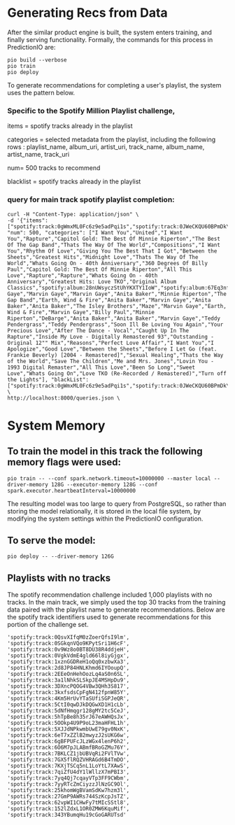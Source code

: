 # Generating Recs from Data

After the similar product engine is built, the system enters training, and finally serving functionality. Formally, the commands for this process in PredictionIO are:

```
pio build --verbose
pio train
pio deploy
```

To generate recommendations for completing a user's playlist, the system uses the pattern below. 

### Specific to the Spotify Million Playlist challenge, 

items = spotify tracks already in the playlist

categories = selected metadata from the playlist, including the following rows : playlist_name, album_uri, artist_uri, track_name, album_name, artist_name, track_uri

num= 500 tracks to recommend

blacklist = spotify tracks already in the playlist

### query for main track spotify playlist completion:

```
curl -H "Content-Type: application/json" \
-d '{"items": ["spotify:track:0gWmxML0Fc6z9e5adPqi1s","spotify:track:0JWeCKQU60BPmDkYFa9zN3","spotify:track:0m6i2lZNgIV4OOyEkFlKFz","spotify:track:1Df1rxgMob1qQudexDEKuu","spotify:track:1HdNTlZrGTlgxDn31GB6Sv","spotify:track:1MOl6vGP299N8vd4zaHMTE","spotify:track:1srD2uc11TcQiOmHHrJp8M","spotify:track:1Wiv2h6vvSZyL1mFuVFfsY","spotify:track:2gmWJA9oF4GD2Vw5QoRqu1","spotify:track:2GrFTSvFN9I1PPN6y2Bjvl","spotify:track:2MJl8m9AbWgXLq4Ku7wWCX","spotify:track:3ApIYu95WxjzpQCnsLBbrv","spotify:track:3kpM8OxeMaaAWI9pErdj1S","spotify:track:3VZmChrnVW8JK6ano4gSED","spotify:track:4BNhasx75KbS10jHq3VZTz","spotify:track:4lqpGLAsSIrfqvM9zcxqhO","spotify:track:4sj8qFcEDnRPNv3tBbUVUf","spotify:track:4twhYPDyCP6ICeW3TtQVxP","spotify:track:6ABtlkvl08XQo6Xu24FJaf","spotify:track:6PTqC7OBPW5DwXPjd0sDEk","spotify:track:6Ycf7Ch2VlEKlORbz7yfpJ","spotify:track:7av4raprzW2bWdjyAaH3hz","spotify:track:13kCzuXquOJ9Un8piPp5X3","spotify:track:68WCHvnx4IPkzvgEyHXkGD"], "num": 500, "categories": ["I Want You","United","I Want You","Rapture","Capitol Gold: The Best Of Minnie Riperton","The Best Of The Gap Band","Thats The Way Of The World","Compositions","I Want You","Rhythm Of Love","Giving You The Best That I Got","Between the Sheets","Greatest Hits","Midnight Love","Thats The Way Of The World","Whats Going On - 40th Anniversary","360 Degrees Of Billy Paul","Capitol Gold: The Best Of Minnie Riperton","All This Love","Rapture","Rapture","Whats Going On - 40th Anniversary","Greatest Hits: Love TKO","Original Album Classics","spotify:album:28nUWsyczStUhYKXTY1IoW","spotify:album:67Eq3nfl1km9s5ig76Cc8B","spotify:album:0EM4Q0JUVZ8FNqmT5CI2E7","spotify:album:1C7VOpm96d77zf5yaRqJ2u","spotify:album:1Zc6fY5TjkirFsQIeX7KFL","spotify:album:3nsrmd93AcWiyVLtsWFbxL","spotify:album:5tXZfxvr2VaWibD74nw8VL","spotify:album:05WM21p9FQYRe1mbPJrCjf","spotify:album:28nUWsyczStUhYKXTY1IoW","spotify:album:1ehiOhlEIGDXl7XjkZH1Hi","spotify:album:2X4C9NBLaFtUSZLPqTC50W","spotify:album:35EP5dBkQWS0Lta6GE2VOu","spotify:album:0ynh84GggEZrLsImzquXs7","spotify:album:3gPlX9Zs3tXZZKNCyoOkSm","spotify:album:5tXZfxvr2VaWibD74nw8VL","spotify:album:3P9Pzn7O4Zsr3tsCSsx7Uk","spotify:album:3x36ONTtlbPuXrAjI3aNI6","spotify:album:1Zc6fY5TjkirFsQIeX7KFL","spotify:album:0idikg3MAbtPVfX7wwfBBW","spotify:album:1C7VOpm96d77zf5yaRqJ2u","spotify:album:1C7VOpm96d77zf5yaRqJ2u","spotify:album:4gp6F03qAJCvKYoAGSrHVk","spotify:album:0HDky3ocJvXf9UenxtOoc6","spotify:album:2mA0jZZC1qZLK0zIz5V6Bk","spotify:track:0gWmxML0Fc6z9e5adPqi1s","spotify:track:0JWeCKQU60BPmDkYFa9zN3","spotify:track:0m6i2lZNgIV4OOyEkFlKFz","spotify:track:1Df1rxgMob1qQudexDEKuu","spotify:track:1HdNTlZrGTlgxDn31GB6Sv","spotify:track:1MOl6vGP299N8vd4zaHMTE","spotify:track:1srD2uc11TcQiOmHHrJp8M","spotify:track:1Wiv2h6vvSZyL1mFuVFfsY","spotify:track:2gmWJA9oF4GD2Vw5QoRqu1","spotify:track:2GrFTSvFN9I1PPN6y2Bjvl","spotify:track:2MJl8m9AbWgXLq4Ku7wWCX","spotify:track:3ApIYu95WxjzpQCnsLBbrv","spotify:track:3kpM8OxeMaaAWI9pErdj1S","spotify:track:3VZmChrnVW8JK6ano4gSED","spotify:track:4BNhasx75KbS10jHq3VZTz","spotify:track:4lqpGLAsSIrfqvM9zcxqhO","spotify:track:4sj8qFcEDnRPNv3tBbUVUf","spotify:track:4twhYPDyCP6ICeW3TtQVxP","spotify:track:6ABtlkvl08XQo6Xu24FJaf","spotify:track:6PTqC7OBPW5DwXPjd0sDEk","spotify:track:6Ycf7Ch2VlEKlORbz7yfpJ","spotify:track:7av4raprzW2bWdjyAaH3hz","spotify:track:13kCzuXquOJ9Un8piPp5X3","spotify:track:68WCHvnx4IPkzvgEyHXkGD","Oldies","spotify:artist:3koiLjNrgRTNbOwViDipeA","spotify:artist:3koiLjNrgRTNbOwViDipeA","spotify:artist:3koiLjNrgRTNbOwViDipeA","spotify:artist:46CH1Gp8l8QVly8bpG9JFG","spotify:artist:2i1IdHG5w0wiSmJGoqAGlj","spotify:artist:4TwHRCIu3Xg9fjS3l7owkp","spotify:artist:4QQgXkCYTt3BlENzhyNETg","spotify:artist:46CH1Gp8l8QVly8bpG9JFG","spotify:artist:3koiLjNrgRTNbOwViDipeA","spotify:artist:46CH1Gp8l8QVly8bpG9JFG","spotify:artist:46CH1Gp8l8QVly8bpG9JFG","spotify:artist:53QzNeFpzAaXYnrDBbDrIp","spotify:artist:3DvdryKH4O95ZnsUZJKXpt","spotify:artist:3koiLjNrgRTNbOwViDipeA","spotify:artist:4QQgXkCYTt3BlENzhyNETg","spotify:artist:3koiLjNrgRTNbOwViDipeA","spotify:artist:187xgSpsFH8mMbAcoCW0zE","spotify:artist:2i1IdHG5w0wiSmJGoqAGlj","spotify:artist:6is2U7I1jlI8PjxNZOHIMV","spotify:artist:46CH1Gp8l8QVly8bpG9JFG","spotify:artist:46CH1Gp8l8QVly8bpG9JFG","spotify:artist:3koiLjNrgRTNbOwViDipeA","spotify:artist:68kACMx6A3D2BYiO056MeQ","spotify:artist:68kACMx6A3D2BYiO056MeQ","Marvin Gaye","Marvin Gaye","Marvin Gaye","Anita Baker","Minnie Riperton","The Gap Band","Earth, Wind & Fire","Anita Baker","Marvin Gaye","Anita Baker","Anita Baker","The Isley Brothers","Maze","Marvin Gaye","Earth, Wind & Fire","Marvin Gaye","Billy Paul","Minnie Riperton","DeBarge","Anita Baker","Anita Baker","Marvin Gaye","Teddy Pendergrass","Teddy Pendergrass","Soon Ill Be Loving You Again","Your Precious Love","After The Dance - Vocal","Caught Up In The Rapture","Inside My Love - Digitally Remastered 93","Outstanding - Original 12"" Mix","Reasons","Perfect Love Affair","I Want You","I Apologize","Good Love","Between the Sheets","Before I Let Go (feat. Frankie Beverly) [2004 - Remastered]","Sexual Healing","Thats the Way of the World","Save The Children","Me and Mrs. Jones","Lovin You - 1993 Digital Remaster","All This Love","Been So Long","Sweet Love","Whats Going On","Love TKO (Re-Recorded / Remastered)","Turn off the Lights"], "blackList": ["spotify:track:0gWmxML0Fc6z9e5adPqi1s","spotify:track:0JWeCKQU60BPmDkYFa9zN3","spotify:track:0m6i2lZNgIV4OOyEkFlKFz","spotify:track:1Df1rxgMob1qQudexDEKuu","spotify:track:1HdNTlZrGTlgxDn31GB6Sv","spotify:track:1MOl6vGP299N8vd4zaHMTE","spotify:track:1srD2uc11TcQiOmHHrJp8M","spotify:track:1Wiv2h6vvSZyL1mFuVFfsY","spotify:track:2gmWJA9oF4GD2Vw5QoRqu1","spotify:track:2GrFTSvFN9I1PPN6y2Bjvl","spotify:track:2MJl8m9AbWgXLq4Ku7wWCX","spotify:track:3ApIYu95WxjzpQCnsLBbrv","spotify:track:3kpM8OxeMaaAWI9pErdj1S","spotify:track:3VZmChrnVW8JK6ano4gSED","spotify:track:4BNhasx75KbS10jHq3VZTz","spotify:track:4lqpGLAsSIrfqvM9zcxqhO","spotify:track:4sj8qFcEDnRPNv3tBbUVUf","spotify:track:4twhYPDyCP6ICeW3TtQVxP","spotify:track:6ABtlkvl08XQo6Xu24FJaf","spotify:track:6PTqC7OBPW5DwXPjd0sDEk","spotify:track:6Ycf7Ch2VlEKlORbz7yfpJ","spotify:track:7av4raprzW2bWdjyAaH3hz","spotify:track:13kCzuXquOJ9Un8piPp5X3","spotify:track:68WCHvnx4IPkzvgEyHXkGD"]}'' \
http://localhost:8000/queries.json \

```

# System Memory  

## To train the model in this track the following memory flags were used:

```
pio train -- --conf spark.network.timeout=10000000 --master local --driver-memory 128G --executor-memory 128G --conf spark.executor.heartbeatInterval=10000000

```

The resulting model was too large to query from PostgreSQL, so rather than storing the model relationally, it is stored in the local file system, by modifying the system settings within the PredictionIO configuration.

## To serve the model:

```
pio deploy -- --driver-memory 126G
```
## Playlists with no tracks

The spotify recommendation challenge included 1,000 playlists with no tracks.
In the main track, we simply used the top 30 tracks from the training data paired with the playlist name to generate recommendations. Below are the spotify track identifiers used to generate recommendations for this portion of the challenge set.

```
'spotify:track:0QsvXIfqM0zZoerQfsI9lm', 'spotify:track:0SGkqnVQo9KPytSri1H6cF', 'spotify:track:0v9Wz8o0BT8DU38R4ddjeH', 'spotify:track:0VgkVdmE4gld66l8iyGjgx', 'spotify:track:1xznGGDReH1oQq0xzbwXa3', 'spotify:track:2d8JP84HNLKhmd6IYOoupQ', 'spotify:track:2EEeOnHehOozLq4aS0n6SL', 'spotify:track:3a1lNhkSLSkpJE4MSHpDu9', 'spotify:track:3DXncPQOG4VBw3QHh3S817', 'spotify:track:3kxfsdsCpFgN412fpnW85Y', 'spotify:track:4Km5HrUvYTaSUfiSGPJeQR', 'spotify:track:5CtI0qwDJkDQGwXD1H1cLb', 'spotify:track:5dNfHmqgr128gMY2tc5CeJ', 'spotify:track:5hTpBe8h35rJ67eAWHQsJx', 'spotify:track:5OOkp4U9P9oL23maHFHL1h', 'spotify:track:5XJJdNPkwmbUwE79gv0NxK', 'spotify:track:6eT7xZZlB2mwyzJ2sUKG6w', 'spotify:track:6gBFPUFcJLzWGx4lenP6h2', 'spotify:track:6O6M7pJLABmfBRoGZMu76Y', 'spotify:track:7BKLCZ1jbUBVqRi2FVlTVw', 'spotify:track:7GX5flRQZVHRAGd6B4TmDO', 'spotify:track:7KXjTSCq5nL1LoYtL7XAwS', 'spotify:track:7qiZfU4dY1lWllzX7mPBI3', 'spotify:track:7yq4Qj7cqayVTp3FF9CWbm', 'spotify:track:7yyRTcZmCiyzzJlNzGC9Ol', 'spotify:track:25khomWgBVamSdKw7hzm3l', 'spotify:track:27GmP9AWRs744SzKcpJsTZ', 'spotify:track:62vpWI1CHwFy7tMIcSStl8', 'spotify:track:152lZdxL1OR0ZMW6KquMif', 
'spotify:track:343YBumqHu19cGoGARUTsd'
```

